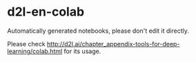 # d2l-en-colab

Automatically generated notebooks, please don't edit it directly.

Please check http://d2l.ai/chapter_appendix-tools-for-deep-learning/colab.html for its usage.
